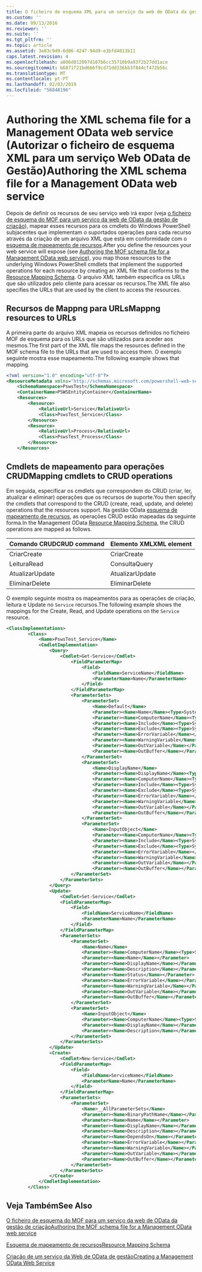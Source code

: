 ```yaml
---
title: O ficheiro de esquema XML para um serviço da web de OData da gestão de criação | Documentos da Microsoft
ms.custom: ''
ms.date: 09/13/2016
ms.reviewer: ''
ms.suite: ''
ms.tgt_pltfrm: ''
ms.topic: article
ms.assetid: 3e83c9d9-6d06-4247-94d9-e3bfd4013b11
caps.latest.revision: 4
ms.openlocfilehash: a806d012097d107b6cc35710b9a93f2b27dd1ace
ms.sourcegitcommit: b6871f21bd666f9cd71dd336bb3f844cf472b56c
ms.translationtype: MT
ms.contentlocale: pt-PT
ms.lasthandoff: 02/03/2019
ms.locfileid: "56848196"
---
```

# <a name="authoring-the-xml-schema-file-for-a-management-odata-web-service"></a><span data-ttu-id="243bc-102">Authoring the XML schema file for a Management OData web service (Autorizar o ficheiro de esquema XML para um serviço Web OData de Gestão)</span><span class="sxs-lookup"><span data-stu-id="243bc-102">Authoring the XML schema file for a Management OData web service</span></span>

<span data-ttu-id="243bc-103">Depois de definir os recursos de seu serviço web irá expor (veja [o ficheiro de esquema do MOF para um serviço da web de OData da gestão de criação](./authoring-the-mof-schema-file-for-a-management-odata-web-service.md)), mapear esses recursos para os cmdlets do Windows PowerShell subjacentes que implementam o suportados operações para cada recurso através da criação de um arquivo XML que está em conformidade com o [esquema de mapeamento de recursos](./resource-mapping-schema.md).</span><span class="sxs-lookup"><span data-stu-id="243bc-103">After you define the resources your web service will expose (see [Authoring the MOF schema file for a Management OData web service](./authoring-the-mof-schema-file-for-a-management-odata-web-service.md)), you map those resources to the underlying Windows PowerShell cmdlets that implement the supported operations for each resource by creating an XML file that conforms to the [Resource Mapping Schema](./resource-mapping-schema.md).</span></span> <span data-ttu-id="243bc-104">O arquivo XML também especifica os URLs que são utilizados pelo cliente para acessar os recursos.</span><span class="sxs-lookup"><span data-stu-id="243bc-104">The XML file also specifies the URLs that are used by the client to access the resources.</span></span>

## <a name="mappng-resources-to-urls"></a><span data-ttu-id="243bc-105">Recursos de Mappng para URLs</span><span class="sxs-lookup"><span data-stu-id="243bc-105">Mappng resources to URLs</span></span>

<span data-ttu-id="243bc-106">A primeira parte do arquivo XML mapeia os recursos definidos no ficheiro MOF de esquema para os URLs que são utilizados para aceder aos mesmos.</span><span class="sxs-lookup"><span data-stu-id="243bc-106">The first part of the XML file maps the resources defined in the MOF schema file to the URLs that are used to access them.</span></span> <span data-ttu-id="243bc-107">O exemplo seguinte mostra esse mapeamento.</span><span class="sxs-lookup"><span data-stu-id="243bc-107">The following example shows that mapping.</span></span>

```xml
<?xml version="1.0" encoding="utf-8"?>
<ResourceMetadata xmlns="http://schemas.microsoft.com/powershell-web-services/2010/09">
    <SchemaNamespace>PswsTest</SchemaNamespace>
    <ContainerName>PSWSEntityContainer</ContainerName>
    <Resources>
        <Resource>
            <RelativeUrl>Service</RelativeUrl>
            <Class>PswsTest_Service</Class>
        </Resource>
        <Resource>
            <RelativeUrl>Process</RelativeUrl>
            <Class>PswsTest_Process</Class>
        </Resource>
    </Resources>
```

## <a name="mapping-cmdlets-to-crud-operations"></a><span data-ttu-id="243bc-108">Cmdlets de mapeamento para operações CRUD</span><span class="sxs-lookup"><span data-stu-id="243bc-108">Mapping cmdlets to CRUD operations</span></span>

<span data-ttu-id="243bc-109">Em seguida, especificar os cmdlets que correspondem do CRUD (criar, ler, atualizar e eliminar) operações que os recursos de suporte.</span><span class="sxs-lookup"><span data-stu-id="243bc-109">You then specify the cmdlets that correspond to the CRUD (create, read, update, and delete) operations that the resources support.</span></span> <span data-ttu-id="243bc-110">Na gestão OData [esquema de mapeamento de recursos](./resource-mapping-schema.md), as operações CRUD estão mapeadas da seguinte forma.</span><span class="sxs-lookup"><span data-stu-id="243bc-110">In the Management OData [Resource Mapping Schema](./resource-mapping-schema.md), the CRUD operations are mapped as follows.</span></span>

|<span data-ttu-id="243bc-111">Comando CRUD</span><span class="sxs-lookup"><span data-stu-id="243bc-111">CRUD command</span></span>|<span data-ttu-id="243bc-112">Elemento XML</span><span class="sxs-lookup"><span data-stu-id="243bc-112">XML element</span></span>|
|------------------|-----------------|
|<span data-ttu-id="243bc-113">Criar</span><span class="sxs-lookup"><span data-stu-id="243bc-113">Create</span></span>|<span data-ttu-id="243bc-114">Criar</span><span class="sxs-lookup"><span data-stu-id="243bc-114">Create</span></span>|
|<span data-ttu-id="243bc-115">Leitura</span><span class="sxs-lookup"><span data-stu-id="243bc-115">Read</span></span>|<span data-ttu-id="243bc-116">Consulta</span><span class="sxs-lookup"><span data-stu-id="243bc-116">Query</span></span>|
|<span data-ttu-id="243bc-117">Atualizar</span><span class="sxs-lookup"><span data-stu-id="243bc-117">Update</span></span>|<span data-ttu-id="243bc-118">Atualizar</span><span class="sxs-lookup"><span data-stu-id="243bc-118">Update</span></span>|
|<span data-ttu-id="243bc-119">Eliminar</span><span class="sxs-lookup"><span data-stu-id="243bc-119">Delete</span></span>|<span data-ttu-id="243bc-120">Eliminar</span><span class="sxs-lookup"><span data-stu-id="243bc-120">Delete</span></span>|

<span data-ttu-id="243bc-121">O exemplo seguinte mostra os mapeamentos para as operações de criação, leitura e Update no `Service` recursos.</span><span class="sxs-lookup"><span data-stu-id="243bc-121">The following example shows the mappings for the Create, Read, and Update operations on the `Service` resource.</span></span>

```xml
<ClassImplementations>
        <Class>
            <Name>PswsTest_Service</Name>
            <CmdletImplementation>
                <Query>
                    <Cmdlet>Get-Service</Cmdlet>
                        <FieldParameterMap>
                            <Field>
                                <FieldName>ServiceName</FieldName>
                                <ParameterName>Name</ParameterName>
                            </Field>
                        </FieldParameterMap>
                        <ParameterSets>
                            <ParameterSet>
                                <Name>Default</Name>
                                <Parameter><Name>Name</Name><Type>System.String[]</Type></Parameter>
                                <Parameter><Name>ComputerName</Name><Type>System.String[]</Type></Parameter>
                                <Parameter><Name>Include</Name><Type>System.String[]</Type></Parameter>
                                <Parameter><Name>Exclude</Name><Type>System.String[]</Type></Parameter>
                                <Parameter><Name>ErrorVariable</Name></Parameter>
                                <Parameter><Name>WarningVariable</Name></Parameter>
                                <Parameter><Name>OutVariable</Name></Parameter>
                                <Parameter><Name>OutBuffer</Name></Parameter>
                            </ParameterSet>
                            <ParameterSet>
                                <Name>DisplayName</Name>
                                <Parameter><Name>DisplayName</Name><Type>System.String[]</Type></Parameter>
                                <Parameter><Name>ComputerName</Name><Type>System.String[]</Type></Parameter>
                                <Parameter><Name>Include</Name><Type>System.String[]</Type></Parameter>
                                <Parameter><Name>Exclude</Name><Type>System.String[]</Type></Parameter>
                                <Parameter><Name>ErrorVariable</Name></Parameter>
                                <Parameter><Name>WarningVariable</Name></Parameter>
                                <Parameter><Name>OutVariable</Name></Parameter>
                                <Parameter><Name>OutBuffer</Name></Parameter>
                            </ParameterSet>
                            <ParameterSet>
                                <Name>InputObject</Name>
                                <Parameter><Name>ComputerName</Name><Type>System.String[]</Type></Parameter>
                                <Parameter><Name>Include</Name><Type>System.String[]</Type></Parameter>
                                <Parameter><Name>Exclude</Name><Type>System.String[]</Type></Parameter>
                                <Parameter><Name>ErrorVariable</Name></Parameter>
                                <Parameter><Name>WarningVariable</Name></Parameter>
                                <Parameter><Name>OutVariable</Name></Parameter>
                                <Parameter><Name>OutBuffer</Name></Parameter>
                        </ParameterSet>
                    </ParameterSets>
                </Query>
                <Update>
                    <Cmdlet>Set-Service</Cmdlet>
                    <FieldParameterMap>
                        <Field>
                            <FieldName>ServiceName</FieldName>
                            <ParameterName>Name</ParameterName>
                        </Field>
                    </FieldParameterMap>
                    <ParameterSets>
                        <ParameterSet>
                            <Name>Name</Name>
                            <Parameter><Name>ComputerName</Name><Type>System.String[]</Type></Parameter>
                            <Parameter><Name>Name</Name></Parameter>
                            <Parameter><Name>DisplayName</Name></Parameter>
                            <Parameter><Name>Description</Name></Parameter>
                            <Parameter><Name>Status</Name></Parameter>
                            <Parameter><Name>ErrorVariable</Name></Parameter>
                            <Parameter><Name>WarningVariable</Name></Parameter>
                            <Parameter><Name>OutVariable</Name></Parameter>
                            <Parameter><Name>OutBuffer</Name></Parameter>
                        </ParameterSet>
                        <ParameterSet>
                            <Name>InputObject</Name>
                            <Parameter><Name>ComputerName</Name><Type>System.String[]</Type></Parameter>
                            <Parameter><Name>DisplayName</Name></Parameter>
                            <Parameter><Name>Description</Name></Parameter>
                        </ParameterSet>
                    </ParameterSets>
                </Update>
                <Create>
                    <Cmdlet>New-Service</Cmdlet>
                    <FieldParameterMap>
                        <Field>
                            <FieldName>ServiceName</FieldName>
                            <ParameterName>Name</ParameterName>
                        </Field>
                    </FieldParameterMap>
                    <ParameterSets>
                        <ParameterSet>
                            <Name>__AllParameterSets</Name>
                            <Parameter><Name>BinaryPathName</Name></Parameter>
                            <Parameter><Name>Name</Name></Parameter>
                            <Parameter><Name>DisplayName</Name></Parameter>
                            <Parameter><Name>Description</Name></Parameter>
                            <Parameter><Name>DependsOn</Name></Parameter>
                            <Parameter><Name>ErrorVariable</Name></Parameter>
                            <Parameter><Name>WarningVariable</Name></Parameter>
                            <Parameter><Name>OutVariable</Name></Parameter>
                            <Parameter><Name>OutBuffer</Name></Parameter>
                        </ParameterSet>
                    </ParameterSets>
                </Create>
            </CmdletImplementation>
        </Class>
```

## <a name="see-also"></a><span data-ttu-id="243bc-122">Veja Também</span><span class="sxs-lookup"><span data-stu-id="243bc-122">See Also</span></span>

[<span data-ttu-id="243bc-123">O ficheiro de esquema do MOF para um serviço da web de OData da gestão de criação</span><span class="sxs-lookup"><span data-stu-id="243bc-123">Authoring the MOF schema file for a Management OData web service</span></span>](./authoring-the-mof-schema-file-for-a-management-odata-web-service.md)

[<span data-ttu-id="243bc-124">Esquema de mapeamento de recursos</span><span class="sxs-lookup"><span data-stu-id="243bc-124">Resource Mapping Schema</span></span>](./resource-mapping-schema.md)

[<span data-ttu-id="243bc-125">Criação de um serviço da Web de OData de gestão</span><span class="sxs-lookup"><span data-stu-id="243bc-125">Creating a Management OData Web Service</span></span>](./creating-a-management-odata-web-service.md)